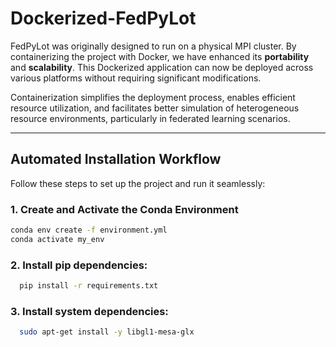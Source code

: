 # **Dockerized-FedPyLot**

FedPyLot was originally designed to run on a physical MPI cluster. By containerizing the project with Docker, we have enhanced its **portability** and **scalability**. This Dockerized application can now be deployed across various platforms without requiring significant modifications. 

Containerization simplifies the deployment process, enables efficient resource utilization, and facilitates better simulation of heterogeneous resource environments, particularly in federated learning scenarios.

---

## **Automated Installation Workflow**

Follow these steps to set up the project and run it seamlessly:

### **1. Create and Activate the Conda Environment**
```bash
conda env create -f environment.yml
conda activate my_env
```

### **2. Install pip dependencies:**
```bash
  pip install -r requirements.txt
```
  
### **3. Install system dependencies:**
```bash
  sudo apt-get install -y libgl1-mesa-glx
```
